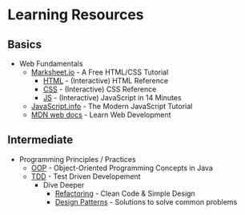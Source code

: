 # Learning Resources

## Basics
* Web Fundamentals
    - [Marksheet.io](https://marksheet.io/) - A Free HTML/CSS Tutorial
         - [HTML](https://htmlreference.io/) - (Interactive) HTML Reference
         - [CSS](https://cssreference.io/) - (Interactive) CSS Reference
         - [JS](https://jgthms.com/javascript-in-14-minutes/) - (Interactive) JavaScript in 14 Minutes
    - [JavaScript.info](https://javascript.info/) - The Modern JavaScript Tutorial
    - [MDN web docs](https://developer.mozilla.org/en-US/docs/Learn) - Learn Web Development

## Intermediate 
* Programming Principles / Practices
    - [OOP](https://docs.oracle.com/javase/tutorial/java/concepts/index.html) - Object-Oriented Programming Concepts in Java
    - [TDD](https://javacodehouse.com/blog/test-driven-development-tutorial/) - Test Driven Developement
        - Dive Deeper
            - [Refactoring](https://refactoring.guru/refactoring) - Clean Code & Simple Design
            - [Design Patterns](https://refactoring.guru/design-patterns) - Solutions to solve common problems



